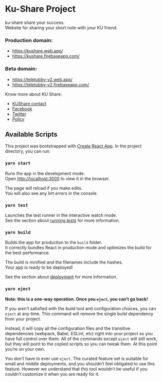 # Ku-Share Project

ku-share share your success.\
Website for sharing your short note with your KU friend.

### Production domain:
 - https://kushare.web.app/
 - https://kushare.firebaseapp.com/
 
### Beta domain:
 - https://teletubby-v2.web.app/
 - https://teletubby-v2.firebaseapp.com/

Know more about KU Share:
 - [KUShare contact](https://forms.gle/DpMVAvsRm1BH3aLM7)
 - [Facebook](https://www.facebook.com/KU-Share-แบ่งปันชีทสรุป-มหาวิทยาลัยเกษตรศาสตร์-102240268914567)
 - [Twitter](https://twitter.com/TbKushare)
 - [Policy](https://www.termsfeed.com/live/f9921a77-cd54-41da-8f6d-14e98e05f604)

## Available Scripts

This project was bootstrapped with [Create React App](https://github.com/facebook/create-react-app).
In the project directory, you can run:

### `yarn start`

Runs the app in the development mode.\
Open [http://localhost:3000](http://localhost:3000) to view it in the browser.

The page will reload if you make edits.\
You will also see any lint errors in the console.

### `yarn test`

Launches the test runner in the interactive watch mode.\
See the section about [running tests](https://facebook.github.io/create-react-app/docs/running-tests) for more information.

### `yarn build`

Builds the app for production to the `build` folder.\
It correctly bundles React in production mode and optimizes the build for the best performance.

The build is minified and the filenames include the hashes.\
Your app is ready to be deployed!

See the section about [deployment](https://facebook.github.io/create-react-app/docs/deployment) for more information.

### `yarn eject`

**Note: this is a one-way operation. Once you `eject`, you can’t go back!**

If you aren’t satisfied with the build tool and configuration choices, you can `eject` at any time. This command will remove the single build dependency from your project.

Instead, it will copy all the configuration files and the transitive dependencies (webpack, Babel, ESLint, etc) right into your project so you have full control over them. All of the commands except `eject` will still work, but they will point to the copied scripts so you can tweak them. At this point you’re on your own.

You don’t have to ever use `eject`. The curated feature set is suitable for small and middle deployments, and you shouldn’t feel obligated to use this feature. However we understand that this tool wouldn’t be useful if you couldn’t customize it when you are ready for it.
